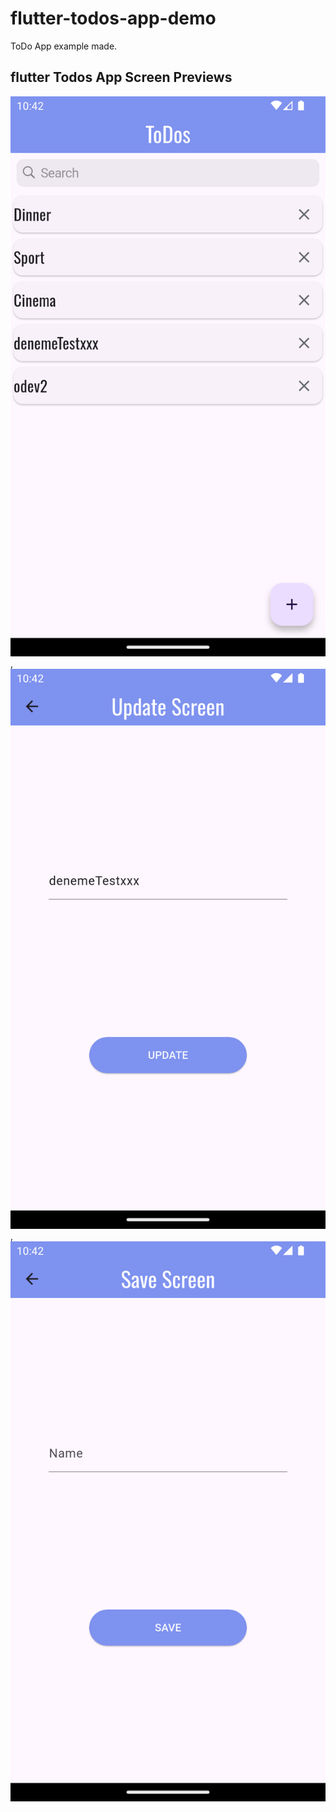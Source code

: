 # flutter-todos-app-demo

ToDo App example made.

## flutter Todos App Screen Previews

![Todos App Demo](images/mainscreen.png),
![Todos App Demo](images/update.png),
![Todos App Demo](images/save.png)